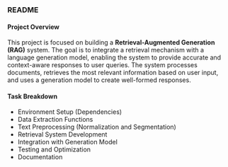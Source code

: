 ### README

#### Project Overview  
This project is focused on building a **Retrieval-Augmented Generation (RAG)** system. The goal is to integrate a retrieval mechanism with a language generation model, enabling the system to provide accurate and context-aware responses to user queries. The system processes documents, retrieves the most relevant information based on user input, and uses a generation model to create well-formed responses.

#### Task Breakdown  
- Environment Setup (Dependencies)  
- Data Extraction Functions  
- Text Preprocessing (Normalization and Segmentation)  
- Retrieval System Development  
- Integration with Generation Model  
- Testing and Optimization  
- Documentation  

